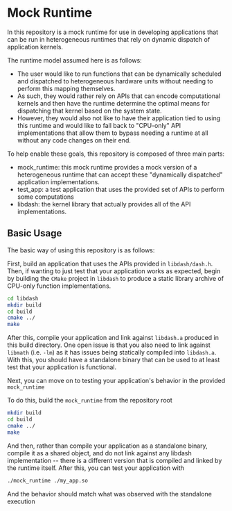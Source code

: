 # Mock Runtime
In this repository is a mock runtime for use in developing applications that can be run in heterogeneous runtimes that rely on dynamic dispatch of application kernels.

The runtime model assumed here is as follows:
- The user would like to run functions that can be dynamically scheduled and dispatched to heterogeneous hardware units without needing to perform this mapping themselves.
- As such, they would rather rely on APIs that can encode computational kernels and then have the runtime determine the optimal means for dispatching that kernel based on the system state.
- However, they would also not like to have their application tied to using this runtime and would like to fall back to "CPU-only" API implementations that allow them to bypass needing a runtime at all without any code changes on their end.

To help enable these goals, this repository is composed of three main parts:
- mock\_runtime: this mock runtime provides a mock version of a heterogeneous runtime that can accept these "dynamically dispatched" application implementations.
- test\_app: a test application that uses the provided set of APIs to perform some computations
- libdash: the kernel library that actually provides all of the API implementations.

## Basic Usage

The basic way of using this repository is as follows:

First, build an application that uses the APIs provided in `libdash/dash.h`.
Then, if wanting to just test that your application works as expected, begin by building the `CMake` project in `libdash` to produce a static library archive of CPU-only function implementations.

```bash
cd libdash
mkdir build
cd build
cmake ../
make
```

After this, compile your application and link against `libdash.a` produced in this build directory. One open issue is that you also need to link against `libmath` (i.e. `-lm`) as it has issues being statically compiled into `libdash.a`.
With this, you should have a standalone binary that can be used to at least test that your application is functional.

Next, you can move on to testing your application's behavior in the provided `mock_runtime`

To do this, build the `mock_runtime` from the repository root

```bash
mkdir build
cd build
cmake ../
make
```

And then, rather than compile your application as a standalone binary, compile it as a shared object, and do not link against any libdash implementation -- there is a different version that is compiled and linked by the runtime itself.
After this, you can test your application with
```bash
./mock_runtime ./my_app.so
```
And the behavior should match what was observed with the standalone execution

